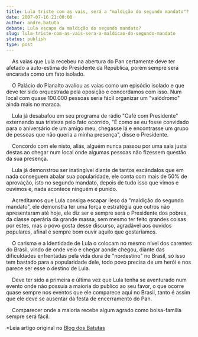 ```yaml
---
title: Lula triste com as vais, será a "maldição do segundo mandato"?
date: 2007-07-16 21:00:00
author: andre.batuta
debate: Lula escapa da maldição do segundo mandato?
slug: lula-triste-com-as-vais-sera-a-maldicao-do-segundo-mandato
status: publish 
type: post
---
```


    As vaias que Lula recebeu na abertura do Pan certamente deve ter afetado a auto-estima do Presidente da República, porém sempre será encarada como um fato isolado.    
  
    O Palácio do Planalto avaliou as vaias como um episódio isolado e que deve ter sido orquestrada pela oposição e concordamos com isso. Num local com quase 100.000 pessoas seria fácil organizar um "vaiódromo" ainda mais no maraca.    
  
    Lula já desabafou em seu programa de rádio "Café com Presidente" externando sua tristeza pelo fato ocorrido, "É como se eu fosse convidado para o aniversário de um amigo meu, chegasse lá e encontrasse um grupo de pessoas que não queria a minha presença", disse o Presidente.    
  
    Concordo com ele nisto, aliás, alguém nunca passou por uma saia justa destas ao chegar num local onde algumas pessoas não fizessem questão da sua presença.    
  
    Lula já demonstrou ser inatingível diante de tantos escândalos que em nada conseguem abalar sua popularidade, ele conta com mais de 50% de aprovação, isto no segundo mandato, depois de tudo isso que vimos e ouvimos e, nada acontece ninguém é punido.    
  
    Acreditamos que Lula consiga escapar ileso da "maldição do segundo mandato", ele demonstra ter uma força e estratégia que outros não apresentaram até hoje, ele diz ser e sempre será o Presidente dos pobres, da classe operária da grande massa, sem mesmo ter feito grandes coisas por estes, mas o povo gosta desse discurso, agradável aos ouvidos populares, afinal é sempre bom ouvir aquilo que gostaríamos.    
  
    O carisma e a identidade de Lula o colocam no mesmo nível dos carentes do Brasil, vindo de onde veio e chegar aonde chegou, diante das dificuldades enfrentadas pela vida dura de "nordestino" no Brasil, só isso tem bastado para a popularidade dele, todo povo precisa de um herói e nos parece ser esse o destino de Lula.    
  
    Deve ter sido a primeira e última vez que Lula tenha se aventurado num evento onde não possuía a maioria do publico ao seu favor, o que ocorre quase sempre nos eventos que ele comparece aqui no Brasil, tanto é assim que ele deve se ausentar da festa de encerramento do Pan.    
  
    Comparecer onde a maioria recebe algum agrado como bolsa-família sempre será fácil.  
  
\*Leia artigo original no [Blog dos Batutas](http://batutao.blog.br/?p=263)  
  

